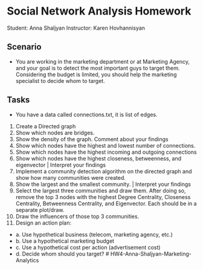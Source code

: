 # Social Network Analysis Homework

Student: Anna Shaljyan
Instructor: Karen Hovhannisyan

## Scenario

- You are working in the marketing department or at Marketing Agency, and your goal is to detect
the most important guys to target them. Considering the budget is limited, you should help the
marketing specialist to decide whom to target.

## Tasks
- You have a data called connections.txt, it is list of edges.

1. Create a Directed graph
2. Show which nodes are bridges.
3. Show the density of the graph. Comment about your findings
4. Show which nodes have the highest and lowest number of connections.
5. Show which nodes have the highest incoming and outgoing connections
6. Show which nodes have the highest closeness, betweenness, and eigenvector |
Interpret your findings
7. Implement a community detection algorithm on the directed graph and show how many
communities were created.
8. Show the largest and the smallest community. | Interpret your findings
9. Select the largest three communities and draw them. After doing so, remove the top 3
nodes with the highest Degree Centrality, Closeness Centrality, Betweenness Centrality,
and Eigenvector. Each should be in a separate plot/draw.
10. Draw the influencers of those top 3 communities.
11. Design an action plan:
- a. Use hypothetical business (telecom, marketing agency, etc.)
- b. Use a hypothetical marketing budget
- c. Use a hypothetical cost per action (advertisement cost)
- d. Decide whom should you target? #   H W 4 - A n n a - S h a l j y a n - M a r k e t i n g - A n a l y t i c s  
 
